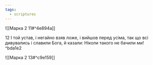```yaml
---
tags:
  - scriptures
---
```


![[Марка 2 11#^4e894a]]

12 І той устав, і негайно взяв ложе, і вийшов перед усіма, так що всі дивувались і славили Бога, й казали: Ніколи такого не бачили ми! ^bda1e2

![[Марка 2 13#^c9e159]]
